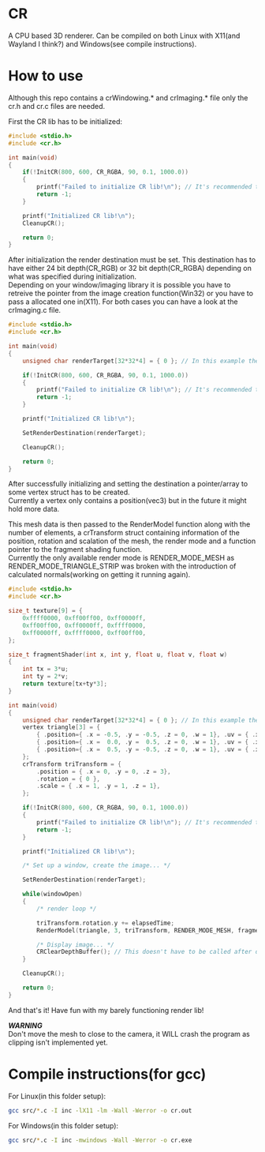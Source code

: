 # CR

A CPU based 3D renderer. Can be compiled on both Linux with X11(and Wayland I think?) and Windows(see compile instructions).

# How to use

Although this repo contains a crWindowing.* and crImaging.* file only the cr.h and cr.c files are needed.

First the CR lib has to be initialized:
```C
#include <stdio.h>
#include <cr.h>

int main(void)
{
	if(!InitCR(800, 600, CR_RGBA, 90, 0.1, 1000.0))
	{
		printf("Failed to initialize CR lib!\n"); // It's recommended to use MessageBox on Windows(idk about Mac)
		return -1;
	}

	printf("Initialized CR lib!\n");
	CleanupCR();

	return 0;
}
```

After initialization the render destination must be set. This destination has to have either 24 bit depth(CR_RGB) or 32 bit depth(CR_RGBA) depending on what was specified during initialization.<br>
Depending on your window/imaging library it is possible you have to retreive the pointer from the image creation function(Win32) or you have to pass a allocated one in(X11). For both cases you can have a look at the crImaging.c file.
```C
#include <stdio.h>
#include <cr.h>

int main(void)
{
	unsigned char renderTarget[32*32*4] = { 0 }; // In this example the render target is just a raw unsigned char pointer

	if(!InitCR(800, 600, CR_RGBA, 90, 0.1, 1000.0))
	{
		printf("Failed to initialize CR lib!\n"); // It's recommended to use MessageBox on Windows(idk about Mac)
		return -1;
	}

	printf("Initialized CR lib!\n");

	SetRenderDestination(renderTarget);

	CleanupCR();

	return 0;
}
```

After successfully initializing and setting the destination a pointer/array to some vertex struct has to be created.<br>
Currently a vertex only contains a position(vec3) but in the future it might hold more data.<br>

This mesh data is then passed to the RenderModel function along with the number of elements, a crTransform struct containing information of the position, rotation and scalation of the mesh, the render mode and a function pointer to the fragment shading function.<br>
Currently the only available render mode is RENDER_MODE_MESH as RENDER_MODE_TRIANGLE_STRIP was broken with the introduction of calculated normals(working on getting it running again).<br>
```C
#include <stdio.h>
#include <cr.h>

size_t texture[9] = {
	0xffff0000, 0xff00ff00, 0xff0000ff, 
	0xff00ff00, 0xff0000ff, 0xffff0000, 
	0xff0000ff, 0xffff0000, 0xff00ff00, 
};

size_t fragmentShader(int x, int y, float u, float v, float w)
{
	int tx = 3*u;
	int ty = 2*v;
	return texture[tx+ty*3];
}

int main(void)
{
	unsigned char renderTarget[32*32*4] = { 0 }; // In this example the render target is just a raw unsigned char pointer
	vertex triangle[3] = {
		{ .position={ .x = -0.5, .y = -0.5, .z = 0, .w = 1}, .uv = { .x = 0.0, .y = 0.0 } }, // the positions w always has to be set to 1 initialy
		{ .position={ .x =  0.0, .y =  0.5, .z = 0, .w = 1}, .uv = { .x = 0.5, .y = 1.0 } },
		{ .position={ .x =  0.5, .y = -0.5, .z = 0, .w = 1}, .uv = { .x = 1.0, .y = 0.0 } },
	};
	crTransform triTransform = {
		.position = { .x = 0, .y = 0, .z = 3},
		.rotation = { 0 },
		.scale = { .x = 1, .y = 1, .z = 1},
	};

	if(!InitCR(800, 600, CR_RGBA, 90, 0.1, 1000.0))
	{
		printf("Failed to initialize CR lib!\n"); // It's recommended to use MessageBox on Windows(idk about Mac)
		return -1;
	}

	printf("Initialized CR lib!\n");

	/* Set up a window, create the image... */

	SetRenderDestination(renderTarget);

	while(windowOpen)
	{
		/* render loop */

		triTransform.rotation.y += elapsedTime;
		RenderModel(triangle, 3, triTransform, RENDER_MODE_MESH, fragmentShader);

		/* Display image... */
		CRClearDepthBuffer(); // This doesn't have to be called after displaying the image but should be called before the next render loop, or at the start
	}

	CleanupCR();

	return 0;
}
```

And that's it! Have fun with my barely functioning render lib!

__*WARNING*__ <br>
Don't move the mesh to close to the camera, it WILL crash the program as clipping isn't implemented yet.

# Compile instructions(for gcc)

For Linux(in this folder setup):
```bash
gcc src/*.c -I inc -lX11 -lm -Wall -Werror -o cr.out
```

For Windows(in this folder setup):
```bash
gcc src/*.c -I inc -mwindows -Wall -Werror -o cr.exe
```
